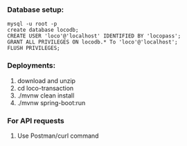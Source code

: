 

### Database setup:
```mysql -u root -p
mysql -u root -p
create database locodb;
CREATE USER 'loco'@'localhost' IDENTIFIED BY 'locopass';
GRANT ALL PRIVILEGES ON locodb.* To 'loco'@'localhost';
FLUSH PRIVILEGES;
```

### Deployments:
1. download and unzip
2. cd loco-transaction
3. ./mvnw clean install
4. ./mvnw spring-boot:run


### For API requests
1. Use Postman/curl command